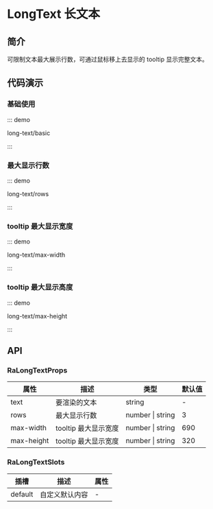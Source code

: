 # LongText 长文本

## 简介

可限制文本最大展示行数，可通过鼠标移上去显示的 tooltip 显示完整文本。

## 代码演示

### 基础使用

::: demo

long-text/basic

:::

### 最大显示行数

::: demo

long-text/rows

:::

### tooltip 最大显示宽度

::: demo

long-text/max-width

:::

### tooltip 最大显示高度

::: demo

long-text/max-height

:::

## API

### RaLongTextProps

| 属性       | 描述                 | 类型             | 默认值 |
| ---------- | -------------------- | ---------------- | ------ |
| text       | 要渲染的文本         | string           | -      |
| rows       | 最大显示行数         | number \| string | 3      |
| max-width  | tooltip 最大显示宽度 | number \| string | 690    |
| max-height | tooltip 最大显示宽度 | number \| string | 320    |

### RaLongTextSlots

| 插槽    | 描述           | 属性 |
| ------- | -------------- | ---- |
| default | 自定义默认内容 | -    |
